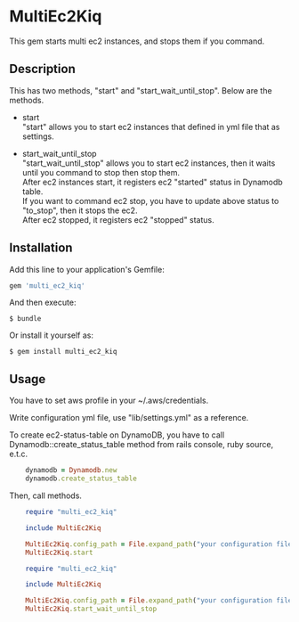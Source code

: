 # MultiEc2Kiq

This gem starts multi ec2 instances, and stops them if you command.

## Description
This has two methods, "start" and "start_wait_until_stop".
Below are the methods.

* start  
"start" allows you to start ec2 instances that defined in yml file that as settings.

* start_wait_until_stop  
"start_wait_until_stop" allows you to start ec2 instances, then it waits until you command to stop then stop them.  
After ec2 instances start, it registers ec2 "started" status in Dynamodb table.  
If you want to command ec2 stop, you have to update above status to "to_stop", then it stops the ec2.  
After ec2 stopped, it registers ec2 "stopped" status.  

## Installation

Add this line to your application's Gemfile:

```ruby
gem 'multi_ec2_kiq'
```

And then execute:

    $ bundle

Or install it yourself as:

    $ gem install multi_ec2_kiq

## Usage

You have to set aws profile in your ~/.aws/credentials.  
  
Write configuration yml file, use "lib/settings.yml" as a reference.  
  
To create ec2-status-table on DynamoDB, you have to call Dynamodb::create_status_table method from rails console, ruby source, e.t.c.
```ruby
    dynamodb = Dynamodb.new
    dynamodb.create_status_table
```
  
Then, call methods.
```ruby
    require "multi_ec2_kiq"

    include MultiEc2Kiq

    MultiEc2Kiq.config_path = File.expand_path("your configuration file path", __FILE__)
    MultiEc2Kiq.start
```
  
```ruby
    require "multi_ec2_kiq"

    include MultiEc2Kiq

    MultiEc2Kiq.config_path = File.expand_path("your configuration file path", __FILE__)
    MultiEc2Kiq.start_wait_until_stop
```